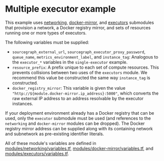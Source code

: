 # Multiple executor example

This example uses [networking](https://registry.terraform.io/modules/sourcegraph/executors/google/6.1.0/submodules/networking), [docker-mirror](https://registry.terraform.io/modules/sourcegraph/executors/google/6.1.0/submodules/docker-mirror), and [executors](https://registry.terraform.io/modules/sourcegraph/executors/google/6.1.0/submodules/executors) submodules that provision a network, a Docker registry mirror, and sets of resources running one or more types of executors.

The following variables must be supplied:

- `sourcegraph_external_url`, `sourcegraph_executor_proxy_password`, `queue_name`, `metrics_environment_label`, and `instance_tag`: Analogous to the `executor_*` variables in the `single-executor` example.
- `resource_prefix`: A prefix unique to each set of compute resources. This prevents collisions between two uses of the `executors` module. We recommend this value be constructed the same way `instance_tag` is constructed.
- `docker_registry_mirror`: This variable is given the value `"http://${module.docker-mirror.ip_address}:5000"`, which converts the raw external IP address to an address resolvable by the executor instances.

If your deployment environment already has a Docker registry that can be used, only the `executor` submodule must be used (and references to the `networking` and `docker-mirror` modules can be dropped). The Docker registry mirror address can be supplied along with its containing network and subnetwork as pre-existing identifier literals.

All of these module's variables are defined in [modules/networking/variables.tf](https://github.com/sourcegraph/terraform-google-executors/blob/v6.1.0/modules/networking/variables.tf), [modules/docker-mirror/variables.tf](https://github.com/sourcegraph/terraform-google-executors/blob/v6.1.0/modules/docker-mirror/variables.tf), and [modules/executors/variables.tf](https://github.com/sourcegraph/terraform-google-executors/blob/v6.1.0/modules/executors/variables.tf).
